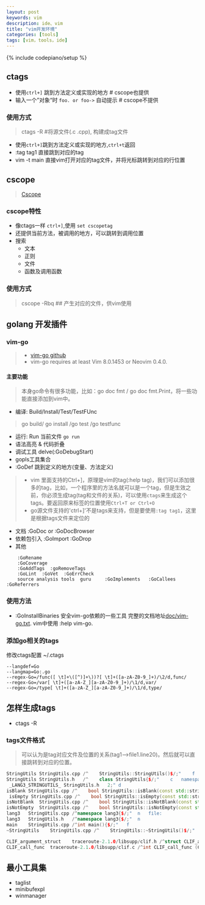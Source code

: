 ```yaml
---
layout: post
keywords: vim 
description: ide、vim
title: "vim开发环境"
categories: [tools]
tags: [vim，tools，ide]
---
```

{% include codepiano/setup %}



## ctags 
* 使用`ctrl+]` 跳到方法定义或实现的地方    # cscope也提供
* 输入一个”对象“时 `foo. or foo->` 自动提示  # cscope不提供

### 使用方式
> ctags -R  #将源文件(.c .cpp), 构建成tag文件
* 使用`ctrl+]`跳到方法定义或实现的地方,`ctrl+t`返回
* :tag tag1 直接跳到对应的tag
* vim -t main   直接vim打开对应的tag文件，并将光标跳转到对应的行位置

## cscope
> [Cscope](http://cscope.sourceforge.net/)
### cscope特性
* 像ctags一样 `ctrl+]`,使用 `set cscopetag`
* 还提供当前方法，被调用的地方，可以跳转到调用位置
* 搜索
    * 文本
    * 正则
    * 文件
    * 函数及调用函数
### 使用方式
> cscope -Rbq  ## 产生对应的文件，供vim使用



## golang 开发插件
### vim-go
> * [vim-go github](https://github.com/fatih/vim-go)
> * vim-go requires at least Vim 8.0.1453 or Neovim 0.4.0.
#### 主要功能
> 本身go命令有很多功能，比如：go doc fmt  / go doc fmt.Print，将一些功能直接添加到vim中。
* 编译: Build/Install/Test/TestFUnc
> go build/ go install /go test /go testfunc
* 运行: Run 当前文件  `go run`
* 语法高亮 & 代码折叠
* 调试工具   delve(:GoDebugStart)
* gopls工具集合
* :GoDef  跳到定义的地方(变量、方法定义)
> * vim 里面支持的Ctrl+]，原理是vim的tag(:help tag)，我们可以添加很多的tag，比如，一个程序里的方法名就可以是一个tag，但是生效之前，你必须生成tag(tag和文件的关系)，可以使用`ctags`来生成这个tags。要返回原来标签的位置使用`Ctrl+T or Ctrl+O`
> * go源文件支持的'ctrl+]'不是tags来支持，但是要使用`:tag tag1`，这里是根据tags文件来定位的
* 文档 :GoDoc or :GoDocBrowser
* 依赖包引入   :GoImport     :GoDrop
* 其他
```shell
    :GoRename
    :GoCoverage
    :GoAddTags  :goRemoveTags
    :GoLint  :GoVet  :GoErrCheck
    source analysis tools  guru     :GoImplements   :GoCallees   :GoReferrers
```

### 使用方法
* :GoInstallBinaries 安全vim-go依赖的一些工具
完整的文档地址[doc/vim-go.txt](https://github.com/fatih/vim-go/blob/master/doc/vim-go.txt). vim中使用 :help vim-go.

### 添加go相关的tags
修改ctags配置  ~/.ctags
```shell
--langdef=Go
--langmap=Go:.go
--regex-Go=/func([ \t]+\([^)]+\))?[ \t]+([a-zA-Z0-9_]+)/\2/d,func/
--regex-Go=/var[ \t]+([a-zA-Z_][a-zA-Z0-9_]+)/\1/d,var/
--regex-Go=/type[ \t]+([a-zA-Z_][a-zA-Z0-9_]+)/\1/d,type/
```


## 怎样生成tags
* ctags -R

### tags文件格式
> 可以认为是tag对应文件及位置的关系(tag1-->file1.line20)。然后就可以直接跳转到对应的位置。
```cpp
StringUtils StringUtils.cpp /^    StringUtils::StringUtils()$/;"    f   class:lang3::StringUtils
StringUtils StringUtils.h   /^    class StringUtils{$/;"    c   namespace:lang3
 _LANG3_STRINGUTILS_ StringUtils.h   2;" d
isBlank StringUtils.cpp /^    bool StringUtils::isBlank(const std::string &text){$/;"   f   class:lang3::StringUtils
 isEmpty StringUtils.cpp /^    bool StringUtils::isEmpty(const std::string &text){$/;"   f   class:lang3::StringUtils
isNotBlank  StringUtils.cpp /^    bool StringUtils::isNotBlank(const std::string &text){$/;"    f   class:lang3::StringUtils
isNotEmpty  StringUtils.cpp /^    bool StringUtils::isNotEmpty(const std::string &text){$/;"    f   class:lang3::StringUtils
lang3   StringUtils.cpp /^namespace lang3{$/;"  n   file:
lang3   StringUtils.h   /^namespace lang3{$/;"  n
main    StringUtils.cpp /^int main(){$/;"   f
~StringUtils    StringUtils.cpp /^    StringUtils::~StringUtils()$/;"   f   class:lang3::StringUtils
```

```c
CLIF_argument_struct    traceroute-2.1.0/libsupp/clif.h /^struct CLIF_argument_struct {$/;" s
CLIF_call_func  traceroute-2.1.0/libsupp/clif.c /^int CLIF_call_func (CLIF_option *optn, char *arg) {$/;"   f
```

## 最小工具集
* taglist
* minibufexpl
* winmanager